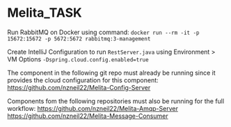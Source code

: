 # Melita_TASK

Run RabbitMQ on Docker using command:
`docker run --rm -it -p 15672:15672 -p 5672:5672 rabbitmq:3-management`

Create IntelliJ Configuration to run `RestServer.java` using Environment > VM Options `-Dspring.cloud.config.enabled=true`

The component in the following git repo must already be running since it provides the cloud configuration for this component:
https://github.com/nzneil22/Melita-Config-Server


Components fom the following repositories must also be running for the full workflow:
https://github.com/nzneil22/Melita-Amqp-Server
https://github.com/nzneil22/Melita-Message-Consumer
